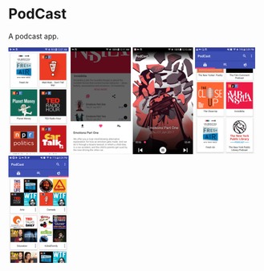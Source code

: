 # PodCast
[image1]: device-2017-06-02-000725.png
[image2]: device-2017-06-02-001134.png
[image3]: device-2017-06-02-001347.png
A podcast app.
<p float="left">
  <img src="device-2017-06-02-000725.png" width="120" />
  <img src="device-2017-06-02-001134.png" width="120" /> 
  <img src="device-2017-06-02-001347.png" width="120" />
  <img src="device-2017-09-26-170945.png" width="120" />
  <img src="device-2017-09-30-202508.png" width="120" />
</p>
